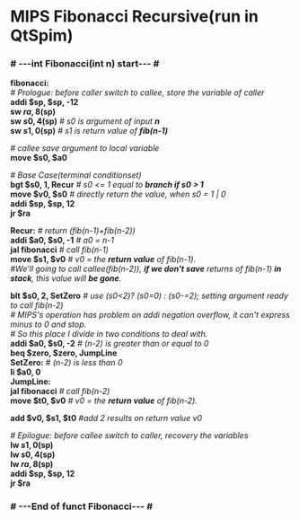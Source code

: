 # MIPS Fibonacci Recursive(run in QtSpim)
### \# ---int Fibonacci(int n) start--- \#  
**fibonacci:**  
_\# Prologue: before caller switch to callee, store the variable of caller_   
 **addi $sp, $sp, -12**  
 **sw $ra, 8($sp)**  
 **sw $s0, 4($sp)** _\# s0 is argument of input **n**_  
 **sw $s1, 0($sp)** _\# s1 is return value of **fib(n-1)**_  
 
_\# callee save argument to local variable_    
 **move $s0, $a0**
  
_\# Base Case(terminal conditionset)_  
 **bgt $s0, 1, Recur** _\# s0 <= 1 equal to **branch if s0 > 1**_    
 **move $v0, $s0** _\# directly return the value, when s0 = 1 | 0_   
 **addi $sp, $sp, 12**  
 **jr $ra**  
  
**Recur:** _\# return (fib(n-1)+fib(n-2))_  
 **addi $a0, $s0, -1** _\# a0 = n-1_  
 **jal fibonacci** _\# call fib(n-1)_  
 **move $s1, $v0** _\# v0 = the **return value** of fib(n-1)._  
_\#We'll going to call callee(fib(n-2)), **if we don't save** returns of fib(n-1) **in stack**, this value will **be gone**._     
 
 **blt $s0, 2, SetZero** _\# use (s0<2)? (s0=0) : (s0-=2); setting argument ready to call fib(n-2)_  
_\# MIPS's operation has problem on addi negation overflow, it can't express minus to 0 and stop._  
_\# So this place I divide in two conditions to deal with._    
 **addi $a0, $s0, -2** _\# (n-2) is greater than or equal to 0_  
 **beq $zero, $zero, JumpLine**   
 **SetZero:** _\# (n-2) is less than 0_  
 **li $a0, 0**  
 **JumpLine:**  
 **jal fibonacci** _\# call fib(n-2)_  
 **move $t0, $v0** _\# v0 = the **return value** of fib(n-2)._    
 
 **add $v0, $s1, $t0** _\#add 2 results on return value v0_ 
 
_\# Epilogue: before callee switch to caller, recovery the variables_  
 **lw $s1, 0($sp)**  
 **lw $s0, 4($sp)**  
 **lw $ra, 8($sp)**  
 **addi $sp, $sp, 12**  
 **jr $ra**  
### \# ---End of funct Fibonacci--- \# 